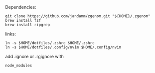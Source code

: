 Dependencies:

```
git clone https://github.com/jandamm/zgenom.git "${HOME}/.zgenom"
brew install fzf
brew install ripgrep
```

links:
```
ln -s $HOME/dotfiles/.zshrc $HOME/.zshrc
ln -s $HOME/dotfiles/.config/nvim $HOME/.config/nvim
```

add .ignore or .rgignore with 
```
node_modules
```
